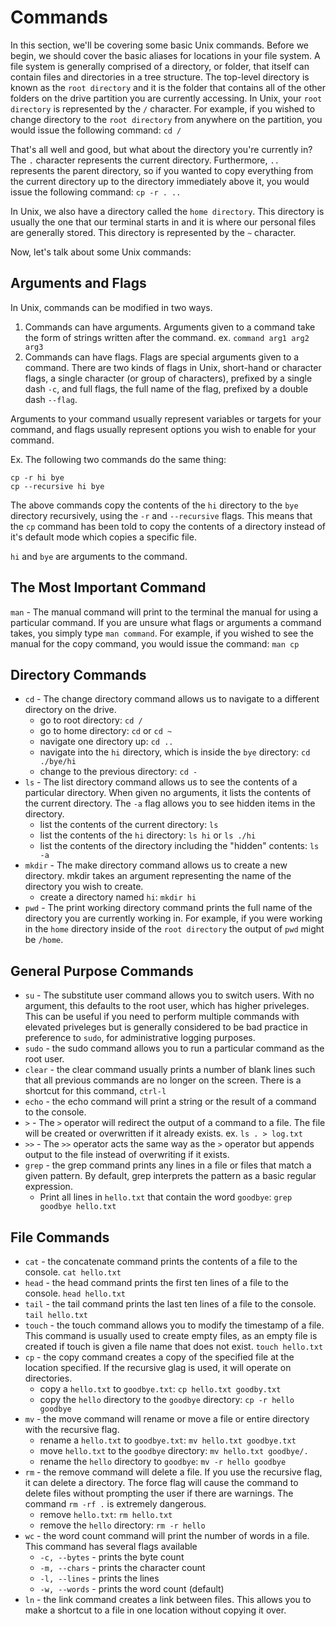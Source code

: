 # Commands
In this section, we'll be covering some basic Unix commands. Before we begin, we should cover the basic aliases for locations in your file system. A file system is generally comprised of a directory, or folder, that itself can contain files and directories in a tree structure. The top-level directory is known as the `root directory` and it is the folder that contains all of the other folders on the drive partition you are currently accessing. In Unix, your `root directory` is represented by the `/` character. For example, if you wished to change directory to the `root directory` from anywhere on the partition, you would issue the following command: `cd /`

That's all well and good, but what about the directory you're currently in? The `.` character represents the current directory. Furthermore, `..` represents the parent directory, so if you wanted to copy everything from the current directory up to the directory immediately above it, you would issue the following command: `cp -r . ..`

In Unix, we also have a directory called the `home directory`. This directory is usually the one that our terminal starts in and it is where our personal files are generally stored. This directory is represented by the `~` character.

Now, let's talk about some Unix commands:

## Arguments and Flags
In Unix, commands can be modified in two ways.
1. Commands can have arguments. Arguments given to a command take the form of strings written after the command. ex. `command arg1 arg2 arg3`
2. Commands can have flags. Flags are special arguments given to a command. There are two kinds of flags in Unix, short-hand or character flags, a single character (or group of characters), prefixed by a single dash `-c`, and full flags, the full name of the flag, prefixed by a double dash `--flag`.

Arguments to your command usually represent variables or targets for your command, and flags usually represent options you wish to enable for your command.

Ex. The following two commands do the same thing:
```
cp -r hi bye
cp --recursive hi bye
```
The above commands copy the contents of the `hi` directory to the `bye` directory recursively, using the `-r` and `--recursive` flags. This means that the `cp` command has been told to copy the contents of a directory instead of it's default mode which copies a specific file.

`hi` and `bye` are arguments to the command.

## The Most Important Command
`man` - The manual command will print to the terminal the manual for using a particular command. If you are unsure what flags or arguments a command takes, you simply type `man command`. For example, if you wished to see the manual for the copy command, you would issue the command: `man cp`

## Directory Commands
* `cd` - The change directory command allows us to navigate to a different directory on the drive. 
  * go to root directory: `cd /`
  * go to home directory: `cd` or `cd ~`
  * navigate one directory up: `cd ..`
  * navigate into the `hi` directory, which is inside the `bye` directory: `cd ./bye/hi`
  * change to the previous directory: `cd -`
* `ls` - The list directory command allows us to see the contents of a particular directory. When given no arguments, it lists the contents of the current directory. The `-a` flag allows you to see hidden items in the directory.
  * list the contents of the current directory: `ls`
  * list the contents of the `hi` directory: `ls hi` or `ls ./hi`
  * list the contents of the directory including the "hidden" contents: `ls -a`
* `mkdir` - The make directory command allows us to create a new directory. mkdir takes an argument representing the name of the directory you wish to create.
  * create a directory named `hi`: `mkdir hi`
* `pwd` - The print working directory command prints the full name of the directory you are currently working in. For example, if you were working in the `home` directory inside of the `root directory` the output of `pwd` might be `/home`.

## General Purpose Commands

* `su` - The substitute user command allows you to switch users. With no argument, this defaults to the root user, which has higher priveleges. This can be useful if you need to perform multiple commands with elevated priveleges but is generally considered to be bad practice in preference to `sudo`, for administrative logging purposes.
* `sudo` - the sudo command allows you to run a particular command as the root user.
* `clear` - the clear command usually prints a number of blank lines such that all previous commands are no longer on the screen. There is a shortcut for this command, `ctrl-l`
* `echo` - the echo command will print a string or the result of a command to the console.
* `>` - The `>` operator will redirect the output of a command to a file. The file will be created or overwritten if it already exists. ex. `ls . > log.txt`
* `>>` - The `>>` operator acts the same way as the `>` operator but appends output to the file instead of overwriting if it exists.
* `grep` - the grep command prints any lines in a file or files that match a given pattern. By default, grep interprets the pattern as a basic regular expression.
  * Print all lines in `hello.txt` that contain the word `goodbye`: `grep goodbye hello.txt`


## File Commands
* `cat` - the concatenate command prints the contents of a file to the console. `cat hello.txt`
* `head` - the head command prints the first ten lines of a file to the console. `head hello.txt`
* `tail` - the tail command prints the last ten lines of a file to the console. `tail hello.txt`
* `touch` - the touch command allows you to modify the timestamp of a file. This command is usually used to create empty files, as an empty file is created if touch is given a file name that does not exist. `touch hello.txt`
* `cp` - the copy command creates a copy of the specified file at the location specified. If the recursive glag is used, it will operate on directories.
  * copy a `hello.txt` to `goodbye.txt`: `cp hello.txt goodby.txt`
  * copy the `hello` directory to the `goodbye` directory: `cp -r hello goodbye`
* `mv` - the move command will rename or move a file or entire directory with the recursive flag.
  * rename a `hello.txt` to `goodbye.txt`: `mv hello.txt goodbye.txt`
  * move `hello.txt` to the `goodbye` directory: `mv hello.txt goodbye/.`
  * rename the `hello` directory to `goodbye`: `mv -r hello goodbye`
* `rm` - the remove command will delete a file. If you use the recursive flag, it can delete a directory. The force flag will cause the command to delete files without prompting the user if there are warnings. The command `rm -rf .` is extremely dangerous.
  * remove `hello.txt`: `rm hello.txt`
  * remove the `hello` directory: `rm -r hello`
* `wc` - the word count command will print the number of words in a file. This command has several flags available
  * `-c, --bytes` - prints the byte count
  * `-m, --chars` - prints the character count
  * `-l, --lines` - prints the lines
  * `-w, --words` - prints the word count (default)
* `ln` - the link command creates a link between files. This allows you to make a shortcut to a file in one location without copying it over.


